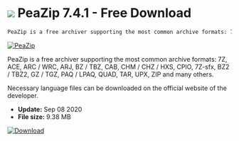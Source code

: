 # ![](https://cdn.softexe.net/static/icon/e/peazip-5179.png) PeaZip 7.4.1 - Free Download

```sh
PeaZip is a free archiver supporting the most common archive formats: 7Z, ACE, ARC / WRC, ARJ, BZ / TBZ, CAB, CHM / CHZ / HXS, CPIO, 7Z-sfx, BZ2 / TBZ2, GZ / TGZ, PAQ / LPAQ, QUAD, TAR, UPX, ZIP and many others
```
[![PeaZip](https:https://tse3.mm.bing.net/th?id=OIP.heb-3vDbDhds3dC9P9MNVAHaEF&pid=Api)](https://softexe.net/win/disks-files/compression/peazip:epga.html)

PeaZip is a free archiver supporting the most common archive formats: 7Z, ACE, ARC / WRC, ARJ, BZ / TBZ, CAB, CHM / CHZ / HXS, CPIO, 7Z-sfx, BZ2 / TBZ2, GZ / TGZ, PAQ / LPAQ, QUAD, TAR, UPX, ZIP and many others. 

Necessary language files can be downloaded on the official website of the developer.


- **Update:** Sep 08 2020
- **File size:** 9.38 MB

[![Download](https://cdn.softexe.net/static/img/download.png)](https://softexe.net/win/disks-files/compression/peazip:epga.html)

